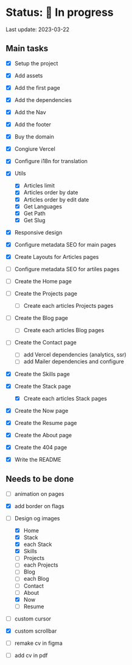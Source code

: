 # Status: 🔵 In progress

Last update: 2023-03-22

## Main tasks

- [x] Setup the project

- [x] Add assets

- [x] Add the first page

- [x] Add the dependencies

- [x] Add the Nav

- [x] Add the footer

- [x] Buy the domain

- [x] Congiure Vercel

- [x] Configure i18n for translation

- [x] Utils

  - [x] Articles limit
  - [x] Articles order by date
  - [x] Articles order by edit date
  - [x] Get Languages
  - [x] Get Path
  - [x] Get Slug

- [x] Responsive design

- [x] Configure metadata SEO for main pages

- [x] Create Layouts for Articles pages

- [ ] Configure metadata SEO for artiles pages

- [ ] Create the Home page

- [ ] Create the Projects page

  - [ ] Create each articles Projects pages

- [ ] Create the Blog page

  - [ ] Create each articles Blog pages

- [ ] Create the Contact page

  - [ ] add Vercel dependencies (analytics, ssr)
  - [ ] add Mailer dependencies and configure

- [x] Create the Skills page

- [x] Create the Stack page
  - [x] Create each articles Stack pages
- [x] Create the Now page

- [x] Create the Resume page

- [x] Create the About page

- [x] Create the 404 page

- [x] Write the README

## Needs to be done

- [ ] animation on pages

- [x] add border on flags

- [ ] Design og images

  - [x] Home
  - [x] Stack
  - [x] each Stack
  - [x] Skills
  - [ ] Projects
  - [ ] each Projects
  - [ ] Blog
  - [ ] each Blog
  - [ ] Contact
  - [ ] About
  - [x] Now
  - [ ] Resume

- [ ] custom cursor

- [x] custom scrollbar

- [ ] remake cv in figma

- [ ] add cv in pdf
